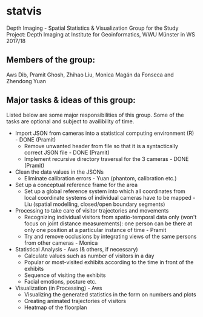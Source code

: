 # statvis
Depth Imaging - Spatial Statistics &amp; Visualization Group
for the Study Project: Depth Imaging at Institute for Geoinformatics, WWU Münster in WS 2017/18

## Members of the group:
Aws Dib, Pramit Ghosh, Zhihao Liu, Monica Magán da Fonseca and Zhendong Yuan

## Major tasks & ideas of this group:
Listed below are some major responsibilities of this group. Some of the tasks are optional and subject to availibility of time.

* Import JSON from cameras into a statistical computing environment (R) - DONE (Pramit)
  * Remove unwanted header from file so that it is a syntactically correct JSON file - DONE (Pramit)
  * Implement recursive directory traversal for the 3 cameras - DONE (Pramit)
* Clean the data values in the JSONs
  * Eliminate calibration errors - Yuan (phantom, calibration etc.)
* Set up a conceptual reference frame for the area
  * Set up a global reference system into which all coordinates from local coordinate systems of individual cameras have to be mapped - Liu (spatial modelling, closed/open boundary segments)
* Processing to take care of visitor trajectories and movements
  * Recognizing individual visitors from spatio-temporal data only (won't focus on joint distance measurements): one person can be there at only one position at a particular instance of time - Pramit
  * Try and remove occlusions by integrating views of the same persons from other cameras - Monica
* Statistical Analysis - Aws (& others, if necessary)
  * Calculate values such as number of visitors in a day
  * Popular or most-visited exhibits according to the time in front of the exhibits
  * Sequence of visiting the exhibits
  * Facial emotions, posture etc.
* Visualization (in Processing) - Aws
  * Visualizing the generated statistics in the form on numbers and plots
  * Creating animated trajectories of visitors
  * Heatmap of the floorplan
